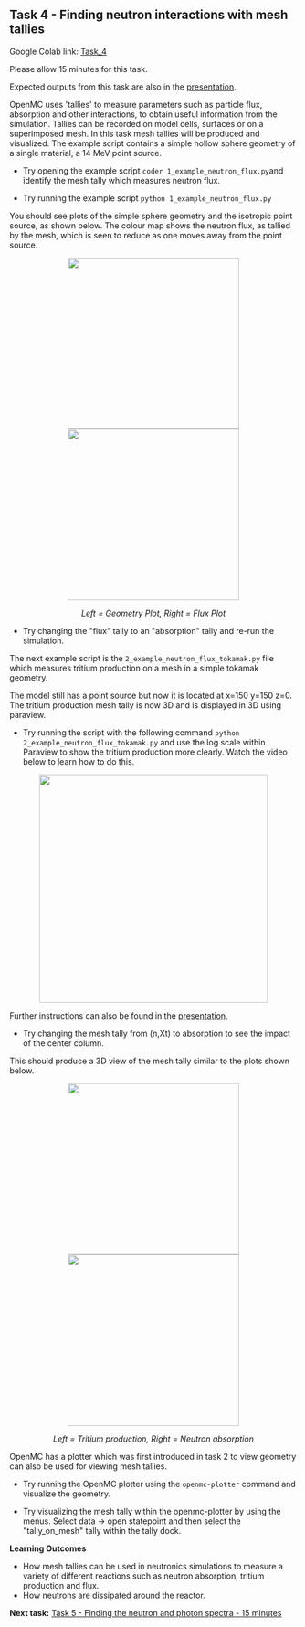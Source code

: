 ## <a name="task4"></a>Task 4 - Finding neutron interactions with mesh tallies

Google Colab link: [Task_4](https://colab.research.google.com/drive/1TVgCaEU_GAnJziNuyDFEvDfFYLU-fQaJ)

Please allow 15 minutes for this task.

Expected outputs from this task are also in the [presentation](https://slides.com/openmc_workshop/neutronics_workshop/#/16).

OpenMC uses 'tallies' to measure parameters such as particle flux, absorption and other interactions, to obtain useful information from the simulation. Tallies can be recorded on model cells, surfaces or on a superimposed mesh. In this task mesh tallies will be produced and visualized.  The example script contains a simple hollow sphere geometry of a single material, a 14 MeV point source.

- Try opening the example script ```coder 1_example_neutron_flux.py```and identify the mesh tally which measures neutron flux. 

- Try running the example script ```python 1_example_neutron_flux.py```

You should see plots of the simple sphere geometry and the isotropic point source, as shown below. The colour map shows the neutron flux, as tallied by the mesh, which is seen to reduce as one moves away from the point source.

<p align="center">
<img src="https://user-images.githubusercontent.com/56687624/90137942-36938500-dd6e-11ea-8b51-5593c522aa9f.png" height="300">
<img src="https://user-images.githubusercontent.com/56687624/90137945-37c4b200-dd6e-11ea-8393-c25f4c1f1b93.png" height="300">
</p>

<p align="center"><i>Left = Geometry Plot, Right = Flux Plot</i></p>

- Try changing the "flux" tally to an "absorption" tally and re-run the simulation.

The next example script is the ```2_example_neutron_flux_tokamak.py``` file which measures tritium production on a mesh in a simple tokamak geometry. 

The model still has a point source but now it is located at x=150 y=150 z=0. The tritium production mesh tally is now 3D and is displayed in 3D using paraview.

- Try running the script with the following command ```python 2_example_neutron_flux_tokamak.py``` and use the log scale within Paraview to show the tritium production more clearly. Watch the video below to learn how to do this.

<p align="center"><a href="http://www.youtube.com/watch?feature=player_embedded&v=be3G3ceQSWU
" target="_blank"><img src="https://user-images.githubusercontent.com/56687624/90137972-3dba9300-dd6e-11ea-9663-108518bc7033.png" height="400" /></a></p>

Further instructions can also be found in the [presentation](https://slides.com/openmc_workshop/neutronics_workshop#/16/1).

- Try changing the mesh tally from (n,Xt) to absorption to see the impact of the center column.

This should produce a 3D view of the mesh tally similar to the plots shown below.

<p align="center">
<img src="https://user-images.githubusercontent.com/56687624/90137982-3f845680-dd6e-11ea-8074-6c1e8e946dda.png" height="300">
<img src="https://user-images.githubusercontent.com/56687624/90137986-414e1a00-dd6e-11ea-9551-15b84ba9b63e.png" height="300">
</p>

<p align="center"><i>Left = Tritium production, Right = Neutron absorption</i></p>

OpenMC has a plotter which was first introduced in task 2 to view geometry can also be used for viewing mesh tallies. 

- Try running the OpenMC plotter using the ```openmc-plotter``` command and visualize the geometry.

- Try visualizing the mesh tally within the openmc-plotter by using the menus. Select data -> open statepoint and then select the "tally_on_mesh" tally within the tally dock.

**Learning Outcomes**

- How mesh tallies can be used in neutronics simulations to measure a variety of different reactions such as neutron absorption, tritium production and flux. 
- How neutrons are dissipated around the reactor.

**Next task:** [Task 5 - Finding the neutron and photon spectra - 15 minutes](https://github.com/ukaea/openmc_workshop/tree/master/tasks/task_5)